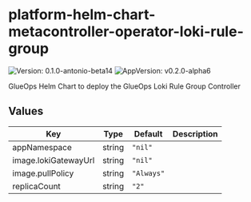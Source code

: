 # platform-helm-chart-metacontroller-operator-loki-rule-group

![Version: 0.1.0-antonio-beta14](https://img.shields.io/badge/Version-0.1.0--antonio--beta14-informational?style=flat-square) ![AppVersion: v0.2.0-alpha6](https://img.shields.io/badge/AppVersion-v0.2.0--alpha6-informational?style=flat-square)

GlueOps Helm Chart to deploy the GlueOps Loki Rule Group Controller

## Values

| Key | Type | Default | Description |
|-----|------|---------|-------------|
| appNamespace | string | `"nil"` |  |
| image.lokiGatewayUrl | string | `"nil"` |  |
| image.pullPolicy | string | `"Always"` |  |
| replicaCount | string | `"2"` |  |
